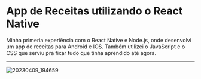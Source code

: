 # App de Receitas utilizando o React Native

Minha primeria experiência com o React Native e Node.js, onde desenvolvi um app de receitas para Android e IOS. Também utilizei o JavaScript e o CSS que serviu pra fixar tudo que tinha aprendido até agora.
<hr/>

![20230409_194659](https://user-images.githubusercontent.com/126594189/230804090-5d8598ad-a0a9-42e0-9227-f3602c83fca7.jpg)

